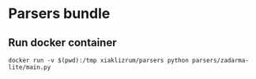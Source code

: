 # Parsers bundle

## Run docker container
```
docker run -v $(pwd):/tmp xiaklizrum/parsers python parsers/zadarma-lite/main.py
```